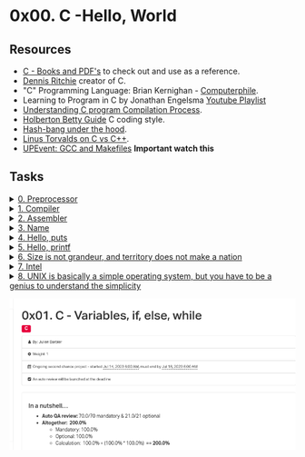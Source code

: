 # 0x00. C -Hello, World

## Resources

- [C - Books and PDF's](../references) to check out and use as a reference.
- [Dennis Ritchie](https://en.wikipedia.org/wiki/Dennis_Ritchie) creator of C.
- "C" Programming Language: Brian Kernighan - [Computerphile](https://www.youtube.com/watch?v=de2Hsvxaf8M).
- Learning to Program in C by Jonathan Engelsma [Youtube Playlist](https://youtube.com/playlist?list=PLIsXzR_wZY-yQMHOK7D3Dls4VoTGuRovd)
- [Understanding C program Compilation Process](https://www.youtube.com/watch?v=VDslRumKvRA).
- [Holberton Betty Guide](https://github.com/holbertonschool/Betty/wiki) C coding style.
- [Hash-bang under the hood](https://twitter.com/unix_byte/status/1024147947393495040?s=21).
- [Linus Torvalds on C vs C++](http://harmful.cat-v.org/software/c++/linus).
- [UPEvent: GCC and Makefiles](https://youtu.be/OnEF1MexJlI) **Important watch this**

## Tasks

<details>
<summary><a href="./0-preprocessor">0. Preprocessor</a></summary><br>

<a href='https://postimages.org/' target='_blank'><img src='https://i.postimg.cc/R0TYHDp0/image.png' border='0' alt='image'/></a>
- Here is the *[$CFILE](./main.c)* file.

</details>

<details>
<summary><a href="./1-compiler">1. Compiler</a></summary><br>

<a href='https://postimages.org/' target='_blank'><img src='https://i.postimg.cc/KYXbNw5r/image.png' border='0' alt='image'/></a>
- Here is the *[$CFILE](./main.c)* file.

</details>

<details>
<summary><a href="./2-assembler">2. Assembler</a></summary><br>

<a href='https://postimg.cc/kDBC1dZw' target='_blank'><img src='https://i.postimg.cc/nV1LLF18/image.png' border='0' alt='image'/></a>
- Here is the *[$CFILE](./main.c)* file.

</details>

<details>
<summary><a href="./3-name">3. Name</a></summary><br>

<a href='https://postimages.org/' target='_blank'><img src='https://i.postimg.cc/qRyzw2ng/image.png' border='0' alt='image'/></a>
- Here is the *[$CFILE](./main.c)* file.

</details>


<details>
<summary><a href="./4-puts.c">4. Hello, puts</a></summary><br>

<a href='https://postimages.org/' target='_blank'><img src='https://i.postimg.cc/bJt257Xy/image.png' border='0' alt='image'/></a>
- Compile and run this way: `gcc -Wall -Werror -Wextra -pedantic -std=gnu89 4-puts.c -o puts`.

</details>


<details>
<summary><a href="./5-printf.c">5. Hello, printf</a></summary><br>

<a href='https://postimages.org/' target='_blank'><img src='https://i.postimg.cc/14xVPJQG/image.png' border='0' alt='image'/></a>
- Compile this way: `gcc -Wall -Werror -Wextra -pedantic -std=gnu89 5-printf.c -o printf`.

</details>


<details>
<summary><a href="./6-size.c">6. Size is not grandeur, and territory does not make a nation</a></summary><br>

<a href='https://postimages.org/' target='_blank'><img src='https://i.postimg.cc/3rqgnFPJ/image.png' border='0' alt='image'/></a>
- Compile this way: `gcc 6-size.c -m32 -o size32 2> /tmp/32` & `gcc 6-size.c -m64 -o size64 2> /tmp/64`
- Compare outputs for the `size32` and `size64`.

</details>

<details>
<summary><a href="./100-intel">7. Intel</a></summary><br>

<a href='https://postimg.cc/PNS1z1D0' target='_blank'><img src='https://i.postimg.cc/BQ0N3gnZ/image.png' border='0' alt='image'/></a>
- Here is the *[$CFILE](./main.c)* file.

</details>

<details>
<summary><a href="./101-quote.c">8. UNIX is basically a simple operating system, but you have to be a genius to understand the simplicity</a></summary><br>

<a href='https://postimages.org/' target='_blank'><img src='https://i.postimg.cc/HkGmdF7c/image.png' border='0' alt='image'/></a>
- Compile this way: `gcc -Wall -Werror -Wextra -pedantic -std=gnu89 -o quote 101-quote.c`.

</details>

![img](https://github.com/BraKoose/alx-low_level_programming/blob/main/0x00-hello_world/Screenshot%20from%202023-07-15%2007-27-58.png)
